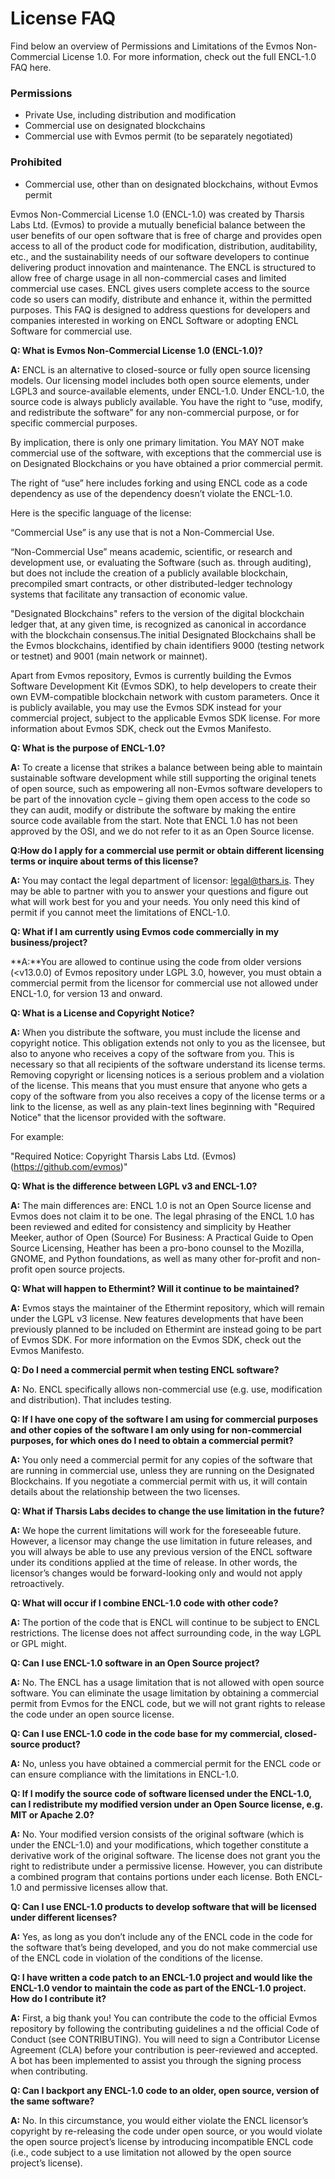 # License FAQ

Find below an overview of Permissions and Limitations of the
Evmos Non-Commercial License 1.0. For more information, check out the full ENCL-1.0 FAQ here.

### Permissions

- Private Use, including distribution and modification
- Commercial use on designated blockchains
- Commercial use with Evmos permit (to be separately negotiated)

### Prohibited

- Commercial use, other than on designated blockchains, without Evmos permit

Evmos Non-Commercial License 1.0 (ENCL-1.0) was created by Tharsis Labs Ltd. (Evmos) to provide a mutually beneficial
balance between the user benefits of our open software that is free of charge and provides open access to all of the
product code for modification, distribution, auditability, etc., and the sustainability needs of our software developers
to continue delivering product innovation and maintenance.
The ENCL is structured to allow free of charge usage in all non-commercial cases and limited commercial use cases.
ENCL gives users complete access to the source code so users can modify, distribute and enhance it,
within the permitted purposes.
This FAQ is designed to address questions for developers and companies interested in working on
ENCL Software or adopting ENCL Software for commercial use.

**Q: What is Evmos Non-Commercial License 1.0 (ENCL-1.0)?**

**A:** ENCL is an alternative to closed-source or fully open source licensing models. Our licensing model includes
both open source elements, under LGPL3 and source-available elements, under ENCL-1.0. Under ENCL-1.0,
the source code is always publicly available. You have the right to “use, modify, and redistribute the software”
for any non-commercial purpose, or for specific commercial purposes.

By implication, there is only one primary limitation. You MAY NOT make commercial use of the software,
with exceptions that the commercial use is on Designated Blockchains or you have obtained a prior commercial permit.

The right of “use” here includes forking and using ENCL code as
a code dependency as use of the dependency doesn’t violate the ENCL-1.0.

Here is the specific language of the license:

“Commercial Use” is any use that is not a Non-Commercial Use.

“Non-Commercial Use” means academic, scientific, or research and development use,
or evaluating the Software (such as. through auditing),
but does not include the creation of a publicly available blockchain, precompiled smart contracts, or other
distributed-ledger technology systems that facilitate any transaction of economic value.

"Designated Blockchains" refers to the version of the digital blockchain ledger that, at any given time,
is recognized as canonical in accordance with the blockchain consensus.The initial Designated Blockchains
shall be the Evmos blockchains,
identified by chain identifiers 9000 (testing network or testnet) and 9001 (main network or mainnet).

Apart from Evmos repository, Evmos is currently building the Evmos Software Development Kit (Evmos SDK),
to help developers to create their own EVM-compatible blockchain network with custom parameters.
Once it is publicly available, you may use the Evmos SDK instead for your commercial project,
subject to the applicable Evmos SDK license. For more information about Evmos SDK, check out the Evmos Manifesto.

**Q: What is the purpose of ENCL-1.0?**

**A:** To create a license that strikes a balance between being able to maintain sustainable
software development while still supporting the original tenets of open source,
such as empowering all non-Evmos software developers to be part of the innovation cycle
– giving them open access to the code so they can audit,
modify or distribute the software by making the entire source code available from the start.
Note that ENCL 1.0 has not been approved by the OSI, and we do not refer to it as an Open Source license.

**Q:How do I apply for a commercial use permit or obtain different licensing terms or inquire about terms of this license?**

**A:** You may contact the legal department of licensor: legal@thars.is.
They may be able to partner with you to answer your questions and figure out what will work best for you and your needs.
You only need this kind of permit if you cannot meet the limitations of ENCL-1.0.

**Q: What if I am currently using Evmos code commercially in my business/project?**

**A:**You are allowed to continue using the code from older versions (<v13.0.0) of Evmos repository under LGPL 3.0,
however, you must obtain a commercial permit from the licensor for commercial use not allowed under ENCL-1.0,
for version 13 and onward.

**Q: What is a License and Copyright Notice?**

**A:** When you distribute the software, you must include the license and copyright notice.
This obligation extends not only to you as the licensee, but also to anyone who receives a copy of the software from you.
This is necessary so that all recipients of the software understand its license terms.
Removing copyright or licensing notices is a serious problem and a violation of the license.
This means that you must ensure that anyone who gets a copy of the software from you also receives a copy of the
license terms or a link to the license, as well as any plain-text lines beginning with "Required Notice" that the
licensor provided with the software.

For example:

"Required Notice: Copyright Tharsis Labs Ltd. (Evmos)(https://github.com/evmos)"

**Q: What is the difference between LGPL v3 and ENCL-1.0?**

**A:** The main differences are:
ENCL 1.0 is not an Open Source license and Evmos does not claim it to be one.
The legal phrasing of the ENCL 1.0 has been reviewed and edited for consistency and simplicity by Heather Meeker,
author of Open (Source) For Business: A Practical Guide to Open Source Licensing,
Heather has been a pro-bono counsel to the Mozilla, GNOME, and Python foundations, as well as many other for-profit
and non-profit open source projects.

**Q: What will happen to Ethermint? Will it continue to be maintained?**

**A:** Evmos stays the maintainer of the Ethermint repository, which will remain under the LGPL v3 license.
New features developments that have been previously planned to be included
on Ethermint are instead going to be part of Evmos SDK.
For more information on the Evmos SDK, check out the Evmos Manifesto.

**Q: Do I need a commercial permit when testing ENCL software?**

**A:** No. ENCL specifically allows non-commercial use (e.g. use, modification and distribution). That includes testing.

**Q: If I have one copy of the software I am using for commercial purposes
and other copies of the software I am only using for non-commercial purposes,
for which ones do I need to obtain a commercial permit?**

**A:** You only need a commercial permit for any copies of the software that are running in commercial use,
unless they are running on the Designated Blockchains.
If you negotiate a commercial permit with us, it will contain details about the relationship between the two licenses.

**Q: What if Tharsis Labs  decides to change the use limitation in the future?**

**A:** We hope the current limitations will work for the foreseeable future. However, a licensor may change the use
limitation in future releases, and you will always be able to use any previous version of the ENCL software under its
conditions applied at the time of release. In other words,
the licensor’s changes would be forward-looking only and would not apply retroactively.

**Q: What will occur if I combine ENCL-1.0 code with other code?**

**A:** The portion of the code that is ENCL will continue to be subject to ENCL restrictions.
The license does not affect surrounding code, in the way LGPL or GPL might.

**Q: Can I use ENCL-1.0 software in an Open Source project?**

**A:**  No. The ENCL has a usage limitation that is not allowed with open source software.
You can eliminate the usage limitation by obtaining a commercial permit from Evmos for the ENCL code,
but we will not grant rights to release the code under an open source license.

**Q: Can I use ENCL-1.0 code in the code base for my commercial, closed-source product?**

**A:** No, unless you have obtained a commercial permit for the ENCL code
or can ensure compliance with the limitations in ENCL-1.0.

**Q: If I modify the source code of software licensed under the ENCL-1.0,
can I redistribute my modified version under an Open Source license, e.g. MIT or Apache 2.0?**

**A:** No. Your modified version consists of the original software (which is under the ENCL-1.0) and your modifications,
which together constitute a derivative work of the original software.
The license does not grant you the right to redistribute under a permissive license.
However, you can distribute a combined program that contains portions under each license.
Both ENCL-1.0 and permissive licenses allow that.

**Q: Can I use ENCL-1.0 products to develop software that will be licensed under different licenses?**

**A:** Yes, as long as you don’t include any of the ENCL code in the code for the software that’s being developed,
and you do not make commercial use of the ENCL code in violation of the conditions of the license.

**Q: I have written a code patch to an ENCL-1.0 project and would like the ENCL-1.0 vendor
to maintain the code as part of the ENCL-1.0 project. How do I contribute it?**

**A:** First, a big thank you! You can contribute the code to the official Evmos repository
by following the contributing guidelines a
nd the official Code of Conduct (see CONTRIBUTING).
You will need to sign a Contributor License Agreement (CLA) before your contribution
is peer-reviewed and accepted. A bot has been implemented to assist you through the signing process when contributing.

**Q: Can I backport any ENCL-1.0 code to an older, open source, version of the same software?**

**A:** No. In this circumstance, you would either violate the ENCL licensor’s copyright
by re-releasing the code under open source, or you would violate the open source project’s license
by introducing incompatible ENCL code (i.e., code subject to a use limitation not allowed by the open source project’s license).
